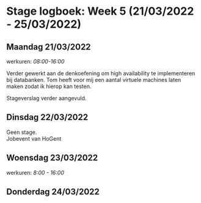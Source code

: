 # Stage logboek: Week 5 (21/03/2022 - 25/03/2022)

## Maandag 21/03/2022

werkuren: _08:00-16:00_

Verder gewerkt aan de denkoefening om high availability te implementeren bij databanken. Tom heeft voor mij een aantal virtuele machines laten maken zodat ik hierop kan testen.

Stageverslag verder aangevuld.

## Dinsdag 22/03/2022

Geen stage.  
Jobevent van HoGent

## Woensdag 23/03/2022

werkuren: _8:00 - 16:00_

## Donderdag 24/03/2022
